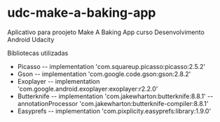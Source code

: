 # udc-make-a-baking-app
Aplicativo para proojeto Make A Baking App curso Desenvolvimento Android Udacity


Bibliotecas utilizadas

- Picasso
-- implementation 'com.squareup.picasso:picasso:2.5.2'
- Gson
-- implementation 'com.google.code.gson:gson:2.8.2'
- Exoplayer
-- implementation 'com.google.android.exoplayer:exoplayer:r2.2.0'
- Butterknife
-- implementation 'com.jakewharton:butterknife:8.8.1'
-- annotationProcessor 'com.jakewharton:butterknife-compiler:8.8.1'
- Easyprefs
-- implementation 'com.pixplicity.easyprefs:library:1.9.0'
